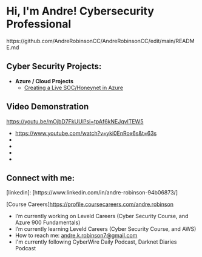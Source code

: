 <h1>Hi, I'm Andre! Cybersecurity Professional</h1>
https://github.com/AndreRobinsonCC/AndreRobinsonCC/edit/main/README.md

<h2> Cyber Security Projects:</h2>

- <b>Azure / Cloud Projects </b>
  - [Creating a Live SOC/Honeynet in Azure](https://github.com/AndreRobinsonCC/Azure-SOC)


<h2> Video Demonstration</h2>

https://youtu.be/mOjbD7FkUUI?si=tpAf6kNEJqvlTEW5


- https://www.youtube.com/watch?v=yki0EnRox6s&t=63s
- 
- 
- 
- 


<h2>  Connect with me:</h2>
[linkedin]: [https://www.linkedin.com/in/andre-robinson-94b06873/]

[Course Careers]https://profile.coursecareers.com/andre.robinson
-  I’m currently working on Leveld Careers (Cyber Security Course, and Azure 900 Fundamentals)
-  I’m currently learning Leveld Careers (Cyber Security Course, and AWS)
-  How to reach me: andre.k.robinson7@gmail.com
-  I'm currently following CyberWire Daily Podcast, Darknet Diaries Podcast

<!--
















